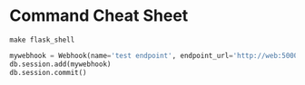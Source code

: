 # Command Cheat Sheet

```console
make flask_shell
```

```python
mywebhook = Webhook(name='test endpoint', endpoint_url='http://web:5000/receive_notifications', active=True)
db.session.add(mywebhook)
db.session.commit()
```
